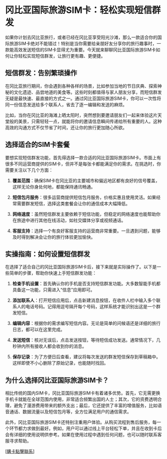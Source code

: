 # 冈比亚国际旅游SIM卡：轻松实现短信群发

如果你计划去冈比亚旅行，或者已经在冈比亚享受阳光沙滩，那么一款适合你的国际旅游SIM卡绝对不能错过！特别是当你需要给亲朋好友分享你的旅行趣事时，一款能高效发送短信的SIM卡显得尤为重要。今天就来聊聊冈比亚国际旅游SIM卡如何让你轻松实现短信群发，让旅行更有趣、更便捷。

## 短信群发：告别繁琐操作

在冈比亚旅行期间，你会遇到各种各样的场景，比如参加当地的节日庆典、探索神秘的文化遗迹、品尝地道的美食等。这些时刻都值得与家人朋友分享，而短信群发无疑是最快速、最直接的方式之一。通过冈比亚国际旅游SIM卡，你可以一次性将同一份信息发送给多个联系人，省去了逐一编辑和发送的麻烦。

比如，当你在冈比亚的海滩上晒太阳时，突然想到要邀请朋友们一起来体验这片天堂般的美景，只需轻轻一点，就能将你的邀请信息瞬间传递给所有重要的人。这种高效的沟通方式不仅节省了时间，还让你的旅行更加随心所欲。

## 选择适合的SIM卡套餐

要想实现短信群发功能，首先得选择一款合适的冈比亚国际旅游SIM卡。市面上有很多不同运营商提供的SIM卡，但并不是每张卡都能满足你的需求。在挑选时，你需要关注以下几个方面：

1. **覆盖范围**：确保SIM卡在冈比亚的主要城市和偏远地区都有良好的信号覆盖，这样无论你身处何地，都能保持通讯畅通。
   
2. **短信包月服务**：很多运营商提供短信包月服务，价格实惠且使用灵活。如果经常需要群发短信，选择这类套餐会让你的通信成本大幅降低。

3. **网络速度**：虽然短信群发主要依赖于短信功能，但稳定的网络速度也能帮助你在旅途中进行其他在线活动，如社交媒体分享或视频通话。

4. **客服支持**：选择一个有良好客服支持的运营商非常重要。一旦遇到问题，能够及时得到解决会让你的旅行体验更加愉快。

## 实操指南：如何设置短信群发

在选择了适合自己的冈比亚国际旅游SIM卡后，接下来就是实际操作了。以下是一些简单的步骤，帮助你快速上手短信群发功能：

1. **检查手机设置**：首先确认你的手机是否支持短信群发功能。大多数智能手机都具备这一功能，只需进入“信息”应用即可。

2. **添加联系人**：打开短信应用后，点击新建消息按钮，在收件人栏中输入多个联系人的电话号码。记得用逗号隔开每个号码，这样系统才能识别出这是一个群发短信。

3. **编辑内容**：根据你的需求编写短信内容。无论是简单的问候语还是详细的旅行日志，都可以在这里完成。

4. **发送短信**：核对无误后，点击发送按钮，等待短信成功发送。通常情况下，几秒钟内所有接收人都会收到你的消息。

5. **保存记录**：为了方便日后查看，建议将每次发送的群发短信保存到草稿箱中。这样即使不小心删除了原始记录，也能随时找回。

## 为什么选择冈比亚国际旅游SIM卡？

相比传统的国内SIM卡，冈比亚国际旅游SIM卡有着诸多优势。首先，它无需更换手机卡就能在全球范围内使用，非常适合频繁出国的人士；其次，它的资费透明合理，避免了漫游费用带来的额外支出；最后，它还提供了丰富的增值服务，比如语音通话、数据流量以及短信包月等，全方位满足用户的通信需求。

此外，冈比亚国际旅游SIM卡还特别注重用户体验。从购买流程到售后服务，每一个环节都力求做到最好。例如，用户可以通过线上平台轻松下单，并且在收到卡后会有详细的使用说明供参考。如果在使用过程中遇到任何问题，也可以随时联系客服寻求帮助。

[[購卡點擊聯系](https://t.me/s/esim1088)]